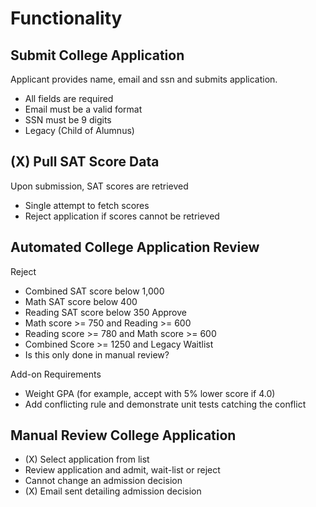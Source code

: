 # Functionality

## Submit College Application

Applicant provides name, email and ssn and submits application.

* All fields are required
* Email must be a valid format
* SSN must be 9 digits
* Legacy (Child of Alumnus)

## (X) Pull SAT Score Data

Upon submission, SAT scores are retrieved

* Single attempt to fetch scores
* Reject application if scores cannot be retrieved

## Automated College Application Review

Reject

* Combined SAT score below 1,000
* Math SAT score below 400
* Reading SAT score below 350
  Approve
* Math score >= 750 and Reading >= 600
* Reading score >= 780 and Math score >= 600
* Combined Score >= 1250 and Legacy
  Waitlist
* Is this only done in manual review?

Add-on Requirements

* Weight GPA (for example, accept with 5% lower score if 4.0)
* Add conflicting rule and demonstrate unit tests catching the conflict

## Manual Review College Application

* (X) Select application from list
* Review application and admit, wait-list or reject
* Cannot change an admission decision
* (X) Email sent detailing admission decision
